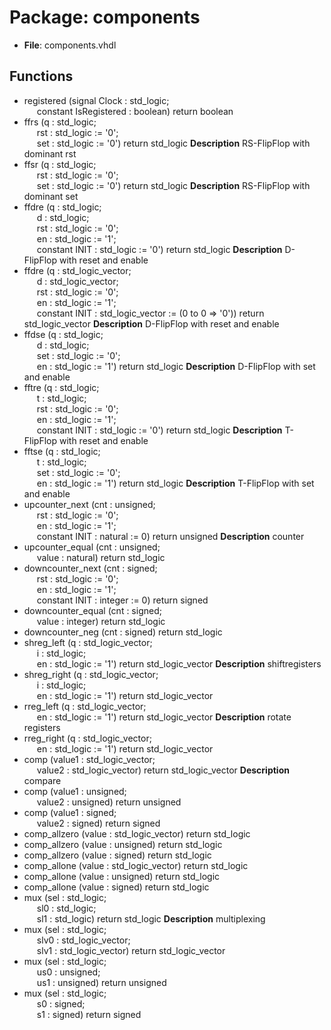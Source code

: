 # Package: components

- **File**: components.vhdl
## Functions
- registered <font id="function_arguments">(signal Clock : std_logic;<br><span style="padding-left:20px"> constant IsRegistered : boolean) </font> <font id="function_return">return boolean </font>
- ffrs <font id="function_arguments">(q : std_logic;<br><span style="padding-left:20px">	rst : std_logic := '0';<br><span style="padding-left:20px"> set : std_logic := '0') </font> <font id="function_return">return std_logic </font>
**Description**
RS-FlipFlop with dominant rst
- ffsr <font id="function_arguments">(q : std_logic;<br><span style="padding-left:20px">	rst : std_logic := '0';<br><span style="padding-left:20px"> set : std_logic := '0') </font> <font id="function_return">return std_logic </font>
**Description**
RS-FlipFlop with dominant set
- ffdre <font id="function_arguments">(q : std_logic;<br><span style="padding-left:20px">					d : std_logic;<br><span style="padding-left:20px">				rst : std_logic := '0';<br><span style="padding-left:20px"> en : std_logic := '1';<br><span style="padding-left:20px"> constant INIT : std_logic := '0') </font> <font id="function_return">return std_logic </font>
**Description**
D-FlipFlop with reset and enable
- ffdre <font id="function_arguments">(q : std_logic_vector;<br><span style="padding-left:20px">	d : std_logic_vector;<br><span style="padding-left:20px">	rst : std_logic := '0';<br><span style="padding-left:20px"> en : std_logic := '1';<br><span style="padding-left:20px"> constant INIT : std_logic_vector := (0 to 0 => '0')) </font> <font id="function_return">return std_logic_vector </font>
**Description**
D-FlipFlop with reset and enable
- ffdse <font id="function_arguments">(q : std_logic;<br><span style="padding-left:20px">					d : std_logic;<br><span style="padding-left:20px">				set : std_logic := '0';<br><span style="padding-left:20px"> en : std_logic := '1') </font> <font id="function_return">return std_logic </font>
**Description**
D-FlipFlop with set and enable
- fftre <font id="function_arguments">(q : std_logic;<br><span style="padding-left:20px">					t : std_logic;<br><span style="padding-left:20px">				rst : std_logic := '0';<br><span style="padding-left:20px"> en : std_logic := '1';<br><span style="padding-left:20px"> constant INIT : std_logic := '0') </font> <font id="function_return">return std_logic </font>
**Description**
T-FlipFlop with reset and enable
- fftse <font id="function_arguments">(q : std_logic;<br><span style="padding-left:20px">					t : std_logic;<br><span style="padding-left:20px">				set : std_logic := '0';<br><span style="padding-left:20px"> en : std_logic := '1') </font> <font id="function_return">return std_logic </font>
**Description**
T-FlipFlop with set and enable
- upcounter_next <font id="function_arguments">(cnt : unsigned;<br><span style="padding-left:20px"> rst : std_logic := '0';<br><span style="padding-left:20px"> en : std_logic := '1';<br><span style="padding-left:20px"> constant INIT : natural := 0) </font> <font id="function_return">return unsigned </font>
**Description**
counter
- upcounter_equal <font id="function_arguments">(cnt : unsigned;<br><span style="padding-left:20px"> value : natural) </font> <font id="function_return">return std_logic </font>
- downcounter_next <font id="function_arguments">(cnt : signed;<br><span style="padding-left:20px"> rst : std_logic := '0';<br><span style="padding-left:20px"> en : std_logic := '1';<br><span style="padding-left:20px"> constant INIT : integer := 0) </font> <font id="function_return">return signed </font>
- downcounter_equal <font id="function_arguments">(cnt : signed;<br><span style="padding-left:20px"> value : integer) </font> <font id="function_return">return std_logic </font>
- downcounter_neg <font id="function_arguments">(cnt : signed) </font> <font id="function_return">return std_logic </font>
- shreg_left <font id="function_arguments">(q : std_logic_vector;<br><span style="padding-left:20px"> i : std_logic;<br><span style="padding-left:20px"> en : std_logic := '1') </font> <font id="function_return">return std_logic_vector </font>
**Description**
shiftregisters
- shreg_right <font id="function_arguments">(q : std_logic_vector;<br><span style="padding-left:20px"> i : std_logic;<br><span style="padding-left:20px"> en : std_logic := '1') </font> <font id="function_return">return std_logic_vector </font>
- rreg_left <font id="function_arguments">(q : std_logic_vector;<br><span style="padding-left:20px"> en : std_logic := '1') </font> <font id="function_return">return std_logic_vector </font>
**Description**
rotate registers
- rreg_right <font id="function_arguments">(q : std_logic_vector;<br><span style="padding-left:20px"> en : std_logic := '1') </font> <font id="function_return">return std_logic_vector </font>
- comp <font id="function_arguments">(value1 : std_logic_vector;<br><span style="padding-left:20px"> value2 : std_logic_vector) </font> <font id="function_return">return std_logic_vector </font>
**Description**
compare
- comp <font id="function_arguments">(value1 : unsigned;<br><span style="padding-left:20px"> value2 : unsigned) </font> <font id="function_return">return unsigned </font>
- comp <font id="function_arguments">(value1 : signed;<br><span style="padding-left:20px"> value2 : signed) </font> <font id="function_return">return signed </font>
- comp_allzero <font id="function_arguments">(value	: std_logic_vector) </font> <font id="function_return">return std_logic </font>
- comp_allzero <font id="function_arguments">(value	: unsigned) </font> <font id="function_return">return std_logic </font>
- comp_allzero <font id="function_arguments">(value	: signed) </font> <font id="function_return">return std_logic </font>
- comp_allone <font id="function_arguments">(value	: std_logic_vector) </font> <font id="function_return">return std_logic </font>
- comp_allone <font id="function_arguments">(value	: unsigned) </font> <font id="function_return">return std_logic </font>
- comp_allone <font id="function_arguments">(value	: signed) </font> <font id="function_return">return std_logic </font>
- mux <font id="function_arguments">(sel : std_logic;<br><span style="padding-left:20px"> sl0		: std_logic;<br><span style="padding-left:20px">				sl1		: std_logic) </font> <font id="function_return">return std_logic </font>
**Description**
multiplexing
- mux <font id="function_arguments">(sel : std_logic;<br><span style="padding-left:20px"> slv0	: std_logic_vector;<br><span style="padding-left:20px">	slv1	: std_logic_vector) </font> <font id="function_return">return std_logic_vector </font>
- mux <font id="function_arguments">(sel : std_logic;<br><span style="padding-left:20px"> us0		: unsigned;<br><span style="padding-left:20px">					us1		: unsigned) </font> <font id="function_return">return unsigned </font>
- mux <font id="function_arguments">(sel : std_logic;<br><span style="padding-left:20px"> s0		: signed;<br><span style="padding-left:20px">						s1		: signed) </font> <font id="function_return">return signed </font>
